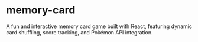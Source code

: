 # memory-card
A fun and interactive memory card game built with React, featuring dynamic card shuffling, score tracking, and Pokémon API integration.
